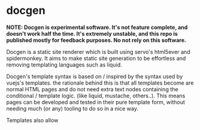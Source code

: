 # docgen

**NOTE: Docgen is experimental software. It's not feature complete, and doesn't work half the time. It's extremely unstable, and this repo is published mostly for feedback purposes. No not rely on this software.**

Docgen is a static site renderer which is built using servo's html5ever and spidermonkey. It aims to make static site generation to be effortless and removing templating languages such as liquid.

Docgen's template syntax is based on / inspired by the syntax used by vuejs's templates. the rationale behind this is that all templates become are normal HTML pages and do not need extra text nodes containing the conditional / template logic. (like liquid, mustache, others..). This means pages can be developed and tested in their pure template form, without needing much (or any) tooling to do so in a nice way.

Templates also allow <script> tags to be run (At compile time) with the `static` attribute set.

Please note that the generation does **NOT** currently expose the normal javascript dom api, such as `document.createElement`, etc. It is an empty javascript context only used for templating. If this feature would be useful to you, file an issue with use cases / info.

## Feature Roadmap
these are features I'd like to have initially, in no particular order.
- [x] add html parser
- [x] add js engine
- [x] conditional logic with `x-if` (tentative name)
- [x] attribute variable expansion (`:href="link.title"` with `link = { title: 'HI' }` -> `href="HI"`)
- [x] layout includes via `layout` js variable and `x-content-slot` attribute.
- [x] iteration logic with `x-each` (tentative name) **Experimentally Implemented**
- [ ] conditional css class generation (similar to vuejs's :class attribute).
- [ ] html partials via `<template src="" />` tag.
- [ ] way to extract the contents of a div to replace it. Potentially called `x-extract`
- [ ] json/yaml/etc data file loading for configuration / data.
- [ ] markdown support with front-matter data + rendering (similar to jekyll)
- [ ] page-fork rendering: instead of iterating a page via `x-each`, render multiple copies of a page with different elements. To be used for dynamic tagging.
- [ ] helper application to call the main `docgen` binary for site generation. This is the template engine, from which the actual site generator will discover supported template pages and render them for upload.

## Building from source
```bash
brew install yasm
set AUTOCONF="$(which autoconf)"
cargo build
```

## Runing example
```bash
cargo run -- -i examples/demo.html
```

## Process
1. render the page to html if it's markdown.
2. render using the main `docgen` process, in a top-down manner.
  - evaluate any `script static` tags.
  - replace all template variables

## Template Examples
At the moment, docgen only produces processes html templates. This will change in the future, with options for markdown, etc.

### Source Template
```html
<html>
<head>
  <script static>
  let links = [{
    href: 'https://google.com',
    title: 'google'
  }, {
    href: 'https://apple.com',
    title: 'apple'
  },{
    href: 'https://amazon.com',
    title: 'amazon'
  }]
  </script>
</head>
<body>
  <ul>
    <li x-each="links" x-as="link">
      <a :href="link.href">{{link.title}}</a>
    </li>
  </ul>
</body>
</html>
```

### Result Output
```html
<html>
<head>
</head>
<body>
  <ul>
    <li>
      <a href="https://google.com">google</a>
    </li><li>
      <a href="https://apple.com">apple</a>
    </li><li>
      <a href="https://amazon.com">amazon</a>
    </li>
  </ul>
</body>
</html>
```

## Converting from liquid
### If statements
```html
{% if variable_name %}
<span>Hello, World!</span>
{% endif %}
```

```html
<span x-if="variable_name">Hello, World</span>
```

### Attribute bindings
```html
<span class="{{className}}">Test</span>
```

Note: the `:class` binding *may* be updated in the future to allow a dictionary, which in turn renders to a space-separated class string based on all the keys that have truthy values. (equivalent to: `Object.entries(classDict).filter(el => el[1]).map(el => el[0]).join(' ')`)

```html
<span :class="className">Test</span>
```


### For loops
note: for loops are not feature complete. All for loops currently bind to `item` and the syntax is likely to change.
```html
<ul>
{% for item in items %}
  <li>
    <a href="{{item.url}}">{{item.title}}</a>
  </li>
{% endfor %}
</ul>
```

```html
<ul>
  <li x-for="items" x-as="item">
    <a :href="item.url">{{item.title}}</a>
  </li>
</ul>
```

### Template Extension
**hello.md**
```md
<script>
layout = './base.html'
title = 'Example'
</script>

# Hello, World
```

**base.html**
```html
<html>
  <head>{{child.title}}</head>
  <body>
    <div x-content-slot></div>
  </body>
</html>
```

**out.html**
```html
<html>
  <head>Example</head>
  <body>
    <h1>Hello, World</h1>
  </body>
</html>
```

### HTML Include
This currently only works with HTML files.
In a later revision, they will work with all supported types.

```md
<div x-include="./example.html"></div>
```


